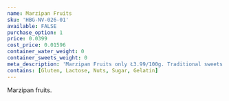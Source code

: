 ```yaml
---
name: Marzipan Fruits
sku: 'HBG-NV-026-01'
available: FALSE
purchase_option: 1
price: 0.0399
cost_price: 0.01596
container_water_weight: 0
container_sweets_weight: 0
meta_description: 'Marzipan Fruits only Ł3.99/100g. Traditional sweets and more at Humbugs Confectionery Store. Specialists in satisfying your sweet tooth!'
contains: [Gluten, Lactose, Nuts, Sugar, Gelatin]
---
```

Marzipan fruits.
